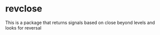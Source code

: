 # revclose
This is a package that returns signals based on close beyond levels and looks for reversal
